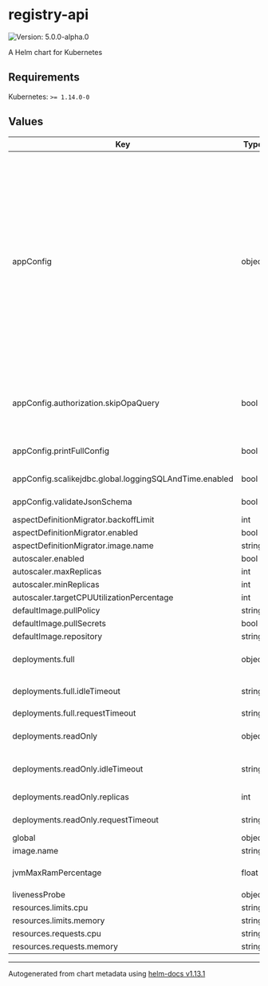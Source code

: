 # registry-api

![Version: 5.0.0-alpha.0](https://img.shields.io/badge/Version-5.0.0--alpha.0-informational?style=flat-square)

A Helm chart for Kubernetes

## Requirements

Kubernetes: `>= 1.14.0-0`

## Values

| Key | Type | Default | Description |
|-----|------|---------|-------------|
| appConfig | object | `{"authApi":{"baseUrl":"http://authorization-api"},"authorization":{"skipOpaQuery":false},"db":{"default":{"url":"jdbc:postgresql://registry-db/postgres"}},"http":{"port":6101},"printFullConfig":false,"scalikejdbc":{"global":{"loggingSQLAndTime":{"enabled":false}}},"validateJsonSchema":true}` | application config. Allow to configure any application config fields. For all available configuration fields and their default values, please refer to [application.conf](https://github.com/magda-io/magda/blob/main/magda-registry-api/src/main/resources/application.conf) This config field is available since v2.2.5 Previous versions supported config fields: `.Values.validateJsonSchema`, `.Values.db.poolInitialSize`, `.Values.db.poolMaxSize` and  `.Values.db.poolConnectionTimeoutMillis` are still supported for backward compatible reason (although deprecated). When exist, values from those obsolete config fields will override relevant fields in `.Values.appConfig`. Obsolete config fields: `.Values.logLevel`, `.Values.skipAuthorization` and `.Values.printSQlInConsole` are not supported anymore. Please config using alternative fields via `.Values.appConfig` instead. |
| appConfig.authorization.skipOpaQuery | bool | `false` | Skip asking authorization decisions from policy engine. `UnconditionalTrueDecision` will be always returned for this case Useful when running locally - DO NOT TURN ON IN PRODUCTION  |
| appConfig.printFullConfig | bool | `false` | whether print out full config data at application starting up for debug purpose only |
| appConfig.scalikejdbc.global.loggingSQLAndTime.enabled | bool | `false` | Whether print all SQL in console. For DEBUG only |
| appConfig.validateJsonSchema | bool | `true` | Whether registry api should validate incoming JSON data |
| aspectDefinitionMigrator.backoffLimit | int | `6` |  |
| aspectDefinitionMigrator.enabled | bool | `true` |  |
| aspectDefinitionMigrator.image.name | string | `"magda-migrator-registry-aspects"` |  |
| autoscaler.enabled | bool | `false` |  |
| autoscaler.maxReplicas | int | `3` |  |
| autoscaler.minReplicas | int | `1` |  |
| autoscaler.targetCPUUtilizationPercentage | int | `80` |  |
| defaultImage.pullPolicy | string | `"IfNotPresent"` |  |
| defaultImage.pullSecrets | bool | `false` |  |
| defaultImage.repository | string | `"ghcr.io/magda-io"` |  |
| deployments.full | object | `{"idleTimeout":"60s","replicas":1,"requestTimeout":"60s"}` | deployment config for full registry instance. You can also specify different `resources` config under this key. |
| deployments.full.idleTimeout | string | `"60s"` | Default idle timeout for full instance. Make sure `idleTimeout` is longer than `requestTimeout` |
| deployments.full.requestTimeout | string | `"60s"` | Default request timeout for full instance |
| deployments.readOnly | object | `{"enable":false,"idleTimeout":"60s","replicas":1,"requestTimeout":"60s"}` | deployment config for readonly registry instances. You can also specify different `resources` config under this key. |
| deployments.readOnly.idleTimeout | string | `"60s"` | Default idle timeout for readonly instance. Make sure `idleTimeout` is longer than `requestTimeout` |
| deployments.readOnly.replicas | int | `1` | no. of replicates. Its value must no lower than `minReplicas` |
| deployments.readOnly.requestTimeout | string | `"60s"` | Default request timeout for readonly instance |
| global | object | `{}` |  |
| image.name | string | `"magda-registry-api"` |  |
| jvmMaxRamPercentage | float | `75` | JVM max allowed heap memory percentage based on `resources.limits.memory` |
| livenessProbe | object | `{}` |  |
| resources.limits.cpu | string | `"750m"` |  |
| resources.limits.memory | string | `"1Gi"` |  |
| resources.requests.cpu | string | `"250m"` |  |
| resources.requests.memory | string | `"500Mi"` |  |

----------------------------------------------
Autogenerated from chart metadata using [helm-docs v1.13.1](https://github.com/norwoodj/helm-docs/releases/v1.13.1)
